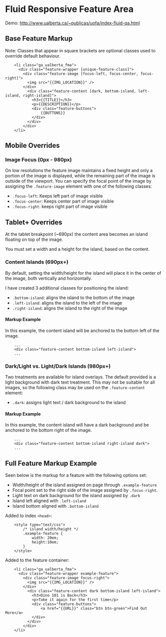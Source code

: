 # Fluid Responsive Feature Area

Demo: http://www.ualberta.ca/~publicas/uofa/index-fluid-qa.html

## Base Feature Markup

Note: Classes that appear in square brackets are optional classes used to override default behaviour.

        <li class="ga_ualberta_fma">
          <div class="feature-wrapper [unique-feature-class]">
            <div class="feature-image [focus-left, focus-center, focus-right]">
              <img src="{{IMG_LOCATION}}" />
            </div>
              <div class="feature-content [dark, bottom-island, left-island, right-island]">
                <h3>{{TITLE}}</h3>
                <p>{{DESCRIPTION}}</p>
                <div class="feature-buttons">
                	{{BUTTONS}}
                </div>
              </div>
            </div>
        </li>


## Mobile Overrides

### Image Focus (0px - 980px)

On low resolutions the feature image maintains a fixed height and only a portion of the image is displayed, while the remaining part of the image is outside of the viewport.  You can specify the focal point of the image by assigning the `.feature-image` element with one of the following classes:

  - `.focus-left`: Keeps left part of image visible
  - `.focus-center`: Keeps center part of image visible
  - `.focus-right`: keeps right part of image visible

## Tablet+ Overrides

At the tablet breakpoint (~690px) the content area becomes an island floating on top of the image.

You must set a width and a height for the island, based on the content.

### Content Islands (690px+)

By default, setting the width/height for the island will place it in the center of the image, both vertically and horizontally.

I have created 3 additional classes for positioning the island:

  - `.bottom-island`: aligns the island to the bottom of the image
  - `.left-island`: aligns the island to the left of the image
  - `.right-island`: aligns the island to the right of the image

#### Markup Example

In this example, the content island will be anchored to the bottom left of the image.
		
		...
        <div class="feature-content bottom-island left-island">
        ...

### Dark/Light vs. Light/Dark Islands (980px+)

Two treatments are available for island overlays.  The default provided is a light background with dark text treatment.  This may not be suitable for all images, so the following class may be used on the `.feature-content` element:

  - `.dark`: assigns light text / dark background to the island

#### Markup Example

In this example, the content island will have a dark background and be anchored to the bottom right of the image.
		
		...
        <div class="feature-content bottom-island right-island dark">
        ...


## Full Feature Markup Example

Seen below is the markup for a feature with the following options set:

  - Width/height of the island assigned on page through `.example-feature`
  - Focal point set to the right side of the image assigned by `.focus-right`.
  - Light text on dark background for the island assigned by `.dark`
  - Island left aligned with `.left-island`
  - Island bottom aligned with `.bottom-island`


Added to index `<head>`:

        <style type="text/css">
            /* island width/height */
            .example-feature {
                width: 20em;
                height:10em;
            }
        </style>


Added to the feature container:

        <li class="ga_ualberta_fma">
          <div class="feature-wrapper example-feature">
            <div class="feature-image focus-right">
              <img src="{{IMG_LOCATION}}" />
            </div>
              <div class="feature-content dark bottom-island left-island">
                <h3>Dino 101 is Back</h3>
                <p>Take it again for the first time</p>
                <div class="feature-buttons">
                    <a href="{{URL}}" class="btn btn-green">Find Out More</a>
                </div>
              </div>
            </div>
        </li>
